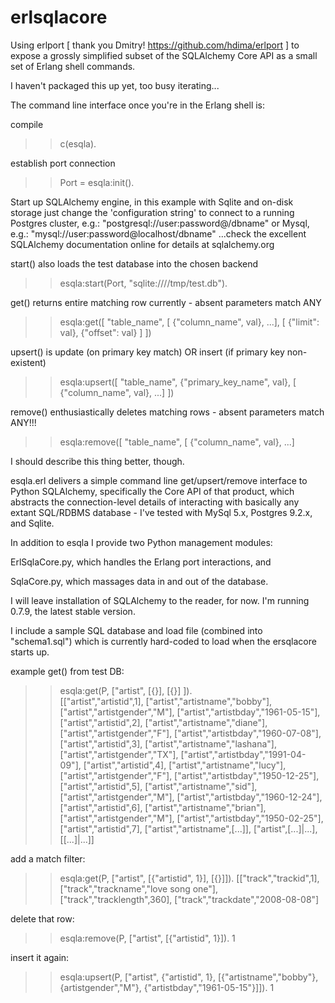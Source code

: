 erlsqlacore
===========

Using erlport [ thank you Dmitry! https://github.com/hdima/erlport ] to expose a grossly simplified subset of the SQLAlchemy Core API as a small set of Erlang shell commands.

I haven't packaged this up yet, too busy iterating...

The command line interface once you're in the Erlang shell is:

compile
>> c(esqla).

establish port connection
>> Port = esqla:init().

Start up SQLAlchemy engine, in this example with Sqlite and on-disk storage
just change the 'configuration string' to connect to a running Postgres cluster, e.g.:
    "postgresql://user:password@/dbname"
or Mysql, e.g.:
    "mysql://user:password@localhost/dbname"
...check the excellent SQLAlchemy documentation online for details at sqlalchemy.org


start() also loads the test database into the chosen backend
>> esqla:start(Port, "sqlite:////tmp/test.db").


get() returns entire matching row currently - absent parameters match ANY
>> esqla:get([ "table_name", [ {"column_name", val}, ...], 
			        [ {"limit": val}, {"offset": val} ] ])

upsert() is update (on primary key match) OR insert (if primary key non-existent) 
>> esqla:upsert([ "table_name", {"primary_key_name", val},
			        [ {"column_name", val}, ...] ])
				
remove() enthusiastically deletes matching rows - absent parameters match ANY!!!
>> esqla:remove([ "table_name", [ {"column_name", val}, ...] 


I should describe this thing better, though.

esqla.erl delivers a simple command line get/upsert/remove interface to Python SQLAlchemy, specifically the Core API of that product, which abstracts the connection-level details of interacting with basically any extant SQL/RDBMS database - I've tested with MySql 5.x, Postgres 9.2.x, and Sqlite. 


In addition to esqla I provide two Python management modules:

ErlSqlaCore.py, which handles the Erlang port interactions, and

SqlaCore.py, which massages data in and out of the database.

I will leave installation of SQLAlchemy to the reader, for now. I'm running 0.7.9, the latest stable version. 

I include a sample SQL database and load file (combined into "schema1.sql") which is currently hard-coded to load when the ersqlacore starts up.


example get() from test DB:
>> esqla:get(P, ["artist", [{}],  [{}] ]).                                
[["artist","artistid",1],
 ["artist","artistname","bobby"],
 ["artist","artistgender","M"],
 ["artist","artistbday","1961-05-15"],
 ["artist","artistid",2],
 ["artist","artistname","diane"],
 ["artist","artistgender","F"],
 ["artist","artistbday","1960-07-08"],
 ["artist","artistid",3],
 ["artist","artistname","lashana"],
 ["artist","artistgender","TX"],
 ["artist","artistbday","1991-04-09"],
 ["artist","artistid",4],
 ["artist","artistname","lucy"],
 ["artist","artistgender","F"],
 ["artist","artistbday","1950-12-25"],
 ["artist","artistid",5],
 ["artist","artistname","sid"],
 ["artist","artistgender","M"],
 ["artist","artistbday","1960-12-24"],
 ["artist","artistid",6],
 ["artist","artistname","brian"],
 ["artist","artistgender","M"],
 ["artist","artistbday","1950-02-25"],
 ["artist","artistid",7],
 ["artist","artistname",[...]],
 ["artist",[...]|...],
 [[...]|...]]



add a match filter:
>> esqla:get(P, ["artist", [{"artistid", 1}], [{}]]).
[["track","trackid",1],
 ["track","trackname","love song one"],
 ["track","tracklength",360],
 ["track","trackdate","2008-08-08"]


delete that row:
>> esqla:remove(P, ["artist", [{"artistid", 1}]).
>> 1


insert it again:
>> esqla:upsert(P, ["artist", {"artistid", 1}, [{"artistname","bobby"}, {artistgender","M"}, {"artistbday","1961-05-15"}]]).
>> 1
